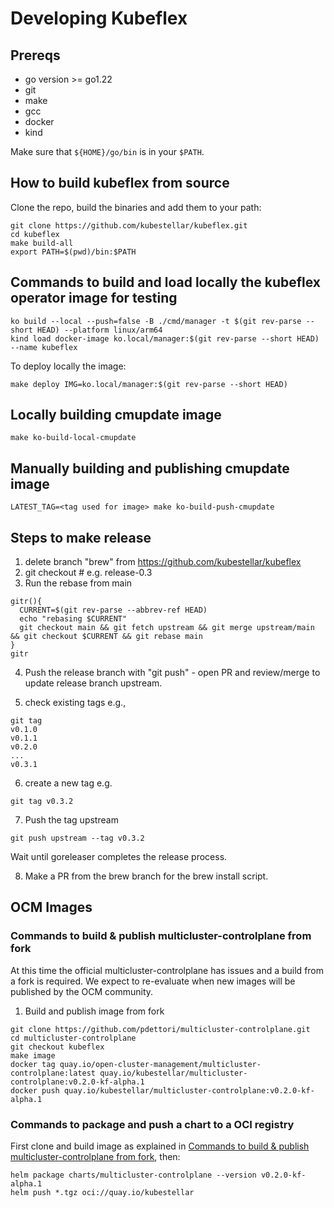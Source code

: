 # Developing Kubeflex

## Prereqs

- go version >= go1.22
- git
- make 
- gcc
- docker
- kind

Make sure that `${HOME}/go/bin` is in your `$PATH`.

## How to build kubeflex from source

Clone the repo, build the binaries and add them to your path:

```shell
git clone https://github.com/kubestellar/kubeflex.git
cd kubeflex
make build-all
export PATH=$(pwd)/bin:$PATH
```

## Commands to build and load locally the kubeflex operator image for testing

```shell
ko build --local --push=false -B ./cmd/manager -t $(git rev-parse --short HEAD) --platform linux/arm64
kind load docker-image ko.local/manager:$(git rev-parse --short HEAD) --name kubeflex
```

To deploy locally the image:

```shell
make deploy IMG=ko.local/manager:$(git rev-parse --short HEAD)
```

##  Locally building cmupdate image

```shell
make ko-build-local-cmupdate
```

## Manually building and publishing cmupdate image

```shell
LATEST_TAG=<tag used for image> make ko-build-push-cmupdate
```

## Steps to make release

1. delete branch "brew" from https://github.com/kubestellar/kubeflex 
2. git checkout <release branch> # e.g. release-0.3
3. Run the rebase from main
```
gitr(){
  CURRENT=$(git rev-parse --abbrev-ref HEAD)
  echo "rebasing $CURRENT"
  git checkout main && git fetch upstream && git merge upstream/main && git checkout $CURRENT && git rebase main
}
gitr
```
4. Push the release branch with "git push" - open PR and review/merge to update release branch upstream.

5. check existing tags e.g.,
```
git tag 
v0.1.0
v0.1.1
v0.2.0
...
v0.3.1
```
6. create a new tag e.g.
```
git tag v0.3.2
```
7. Push the tag upstream
```
git push upstream --tag v0.3.2
```
Wait until goreleaser completes the release process.

8. Make a PR from the brew branch for the brew install script.


## OCM Images

### Commands to build & publish multicluster-controlplane from fork

At this time the official multicluster-controlplane has issues and a build from 
a fork is required. We expect to re-evaluate when new images will be published
by the OCM community.

1. Build and publish image from fork

```shell
git clone https://github.com/pdettori/multicluster-controlplane.git
cd multicluster-controlplane
git checkout kubeflex
make image
docker tag quay.io/open-cluster-management/multicluster-controlplane:latest quay.io/kubestellar/multicluster-controlplane:v0.2.0-kf-alpha.1
docker push quay.io/kubestellar/multicluster-controlplane:v0.2.0-kf-alpha.1
```
### Commands to package and push a chart to a OCI registry

First clone and build image as explained in [Commands to build & publish multicluster-controlplane from fork](#commands-to-build--publish-multicluster-controlplane-from-fork), then:

```shell
helm package charts/multicluster-controlplane --version v0.2.0-kf-alpha.1
helm push *.tgz oci://quay.io/kubestellar
```
